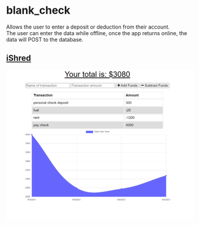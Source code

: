 # blank_check

Allows the user to enter a deposit or deduction from their account.<br>
The user can enter the data while offline, once the app returns online, the data will POST to the database.

## <a href="https://cryptic-plateau-32448.herokuapp.com/">iShred</a>

<img src="https://github.com/ward438/blank_check/blob/main/blank_c.PNG" alt="login"
width="1000px"/>
